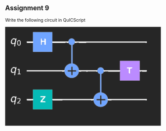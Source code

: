 Assignment 9 
------------

Write the following circuit in QuICScript

![Circuit diagram](../demos/fig/assignment9.png)